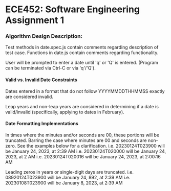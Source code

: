 # ECE452: Software Engineering Assignment 1

### Algorithm Design Description: 

Test methods in date.spec.js contain comments regarding description of test case. Functions in date.js contain comments regarding functionality. 

User will be prompted to enter a date until 'q' or 'Q' is entered. (Program can be terminated via Ctrl-C or via 'q'/'Q'). 

#### Valid vs. Invalid Date Constraints

Dates entered in a format that do not follow YYYYMMDDTHHMMSS exactly are considered invalid. 

Leap years and non-leap years are considered in determining if a date is valid/invalid (specifically, applying to dates in February). 

#### Date Formatting Implementations

In times where the minutes and/or seconds are 00, these portions will be truncated. Barring the case where minutes are 00 and seconds are non-zero. See the examples below for a clarification. 
i.e. 20230124T023900 will be January 24, 2023, at 2:39 AM
i.e. 20230124T020000 will be January 24, 2023, at 2 AM
i.e. 20230124T020016 will be January 24, 2023, at 2:00:16 AM

Leading zeros in years or single-digit days are truncated. 
i.e. 08920124T023900 will be January 24, 892, at 2:39 AM
i.e. 20230108T023900 will be January 8, 2023, at 2:39 AM









